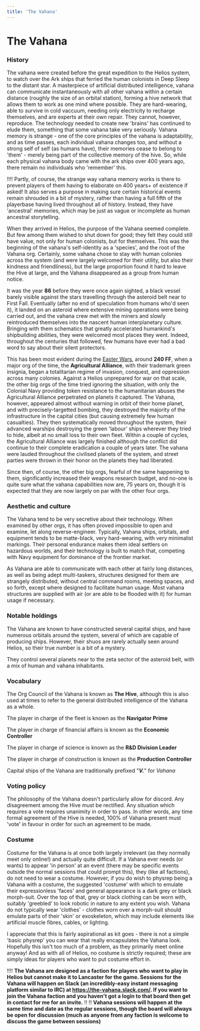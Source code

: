 ```yaml
---
title: 'The Vahana'
---
```


# The Vahana

### History

The vahana were created before the great expedition to the Helios system, to watch over the Ark ships that ferried the human colonists in Deep Sleep to the distant star. A masterpiece of artificial distributed intelligence, vahana can communicate instantaneously with all other vahana within a certain distance (roughly the size of an orbital station), forming a hive network that allows them to work as one mind where possible. They are hard-wearing, able to survive in cold vaccuum, needing only electricity to recharge themselves, and are experts at their own repair. They cannot, however, reproduce. The technology needed to create new 'brains' has continued to elude them, something that some vahana take very seriously. Vahana memory is strange - one of the core principles of the vahana is adaptability, and as time passes, each individual vahana changes too, and without a strong self of self (as humans have), their memories cease to belong to 'them' - merely being part of the collective memory of the hive. So, while each physical vahana body came with the ark ships over 400 years ago, there remain no individuals who 'remember' this.

!!!! Partly, of course, the strange way vahana memory works is there to prevent players of them having to elaborate on 400 years+ of existence if asked! It also serves a purpose in making sure certain historical events remain shrouded in a bit of mystery, rather than having a full fifth of the playerbase having lived throughout all of history. Instead, they have 'ancestral' memories, which may be just as vague or incomplete as human ancestral storytelling.

When they arrived in Helios, the purpose of the Vahana seemed complete. But few among them wished to shut down for good; they felt they could still have value, not only for human colonists, but for themselves. This was the beginning of the vahana's self-identity as a 'species', and the root of the Vahana org. Certainly, some vahana chose to stay with human colonies across the system (and were largely welcomed for their utility, but also their kindness and friendliness), but the large proportion found it hard to leave the Hive at large, and the Vahana disappeared as a group from human notice.

It was the year **86** before they were once again sighted, a black vessel barely visible against the stars travelling through the asteroid belt near to First Fall. Eventually (after no end of speculation from humans who'd seen it), it landed on an asteroid where extensive mining operations were being carried out, and the vahana crew met with the miners and slowly reintroduced themselves into the nascent human interplanetary culture. Bringing with them schematics that greatly accelerated humankind's shipbuilding abilities, they were welcomed most places they went. Indeed, throughout the centuries that followed, few humans have ever had a bad word to say about their silent protectors.

This has been most evident during the [Easter Wars](/history), around **240 FF**, when a major org of the time, the **Agricultural Alliance**, with their trademark green insignia, began a totalitarian regime of invasion, conquest, and oppression across many colonies. Against a Helios unprepared for war on that scale, the other big orgs of the time tried ignoring the situation, with only the Colonial Navy providing token resistance to the humanitarian abuses the Agricultural Alliance perpetrated on planets it captured. The Vahana, however, appeared almost without warning in orbit of their home planet, and with precisely-targetted bombing, they destroyed the majority of the infrastructure in the capital cities (but causing extremely few human casualties). They then systematically moved throughout the system, their advanced warships destroying the green 'labour' ships wherever they tried to hide, albeit at no small loss to their own fleet. Within a couple of cycles, the Agricultural Alliance was largely finished although the conflict did continue to their complete eradication a couple of years later. The vahana were lauded throughout the civilised planets of the system, and street parties were thrown in their honor on the planets they had liberated.

Since then, of course, the other big orgs, fearful of the same happening to them, significantly increased their weapons research budget, and no-one is quite sure what the vahana capabilities now are, 75 years on, though it is expected that they are now largely on par with the other four orgs.

### Aesthetic and culture

The Vahana tend to be very secretive about their technology. When examined by other orgs, it has often proved impossible to open and examine, let along reverse-engineer. Typically, Vahana ships, orbitals, and equipment tends to be matte-black, very hard-wearing, with very minimalist markings. Their personal endurance makes them ideal settlers on hazardous worlds, and their technology is built to match that, competing with Navy equipment for dominance of the frontier market.

As Vahana are able to communicate with each other at fairly long distances, as well as being adept multi-taskers, structures designed for them are strangely distributed, without central command rooms, meeting spaces, and so forth, except where designed to facilitate human usage. Most vahana structures are supplied with air (or are able to be flooded with it) for human usage if necessary.

### Notable holdings

The Vahana are known to have constructed several capital ships, and have numerous orbitals around the system, several of which are capable of producing ships. However, their shuos are rarely actually seen around Helios, so their true number is a bit of a mystery.

They control several planets near to the zeta sector of the asteroid belt, with a mix of human and vahana inhabitants.

### Vocabulary
The Org Council of the Vahana is known as **The Hive**, although this is also used at times to refer to the general distributed intelligence of the Vahana as a whole.

The player in charge of the fleet is known as the **Navigator Prime**

The player in charge of financial affairs is known as the **Economic Controller**

The player in charge of science is known as the **R&D Division Leader**

The player in charge of construction is known as the **Production Controller**

Capital ships of the Vahana are traditionally prefixed "**_V._**" for _Vahana_

### Voting policy
The philosophy of the Vahana doesn't particularly allow for discord. Any disagreement among the Hive must be rectified. Any situation which requires a vote requires unanimity in order to pass. In other words, any time formal agreement of the Hive is needed, 100% of Vahana present must 'vote' in favour in order for such an agreement to be made.

### Costume
Costume for the Vahana is at once both largely irrelevant (as they normally meet only online!) and actually quite difficult. If a Vahana ever needs (or wants) to appear 'in person' at an event (there may be specific events outside the normal sessions that could prompt this), they (like all factions), do not need to wear a costume. However, if you do wish to physrep being a Vahana with a costume, the suggested 'costume' with which to emulate their expressionless 'faces' and general appearance is a dark grey or black morph-suit. Over the top of that, grey or black clothing can be worn with, suitably 'greebled' to look robotic in nature to any extent you wish. Vahana do not typically wear 'clothes' - clothes worn over a morph-suit should emulate parts of their 'skin' or exoskeleton, which may include elements like artificial muscle fibres, cables, or lighting.

I appreciate that this is fairly aspirational as kit goes - there is not a simple 'basic physrep' you can wear that really encapsulates the Vahana look. Hopefully this isn't too much of a problem, as they primarily meet online anyway! And as with all of Helios, no costume is strictly required; these are simply ideas for players who want to put costume effort in.

!!!! **The Vahana are designed as a faction for players who want to play in Helios but cannot make it to Lancaster for the game. Sessions for the Vahana will happen on Slack (an incredibly-easy instant messaging platform similar to IRC) at https://the-vahana.slack.com/. If you want to join the Vahana faction and you haven't got a login to that board then get in contact for me for an invite.**
!!
!! **Vahana sessions will happen at the same time and date as the regular sessions, though the board will always be open for discussion (much as anyone from any faction is welcome to discuss the game between sessions)**
